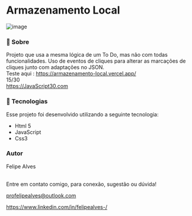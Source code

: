# Armazenamento Local
![image](https://user-images.githubusercontent.com/78622458/175786456-386d2d42-a100-4322-9415-e8698691603f.png)


### 🔖 Sobre
Projeto que usa a mesma lógica de um To Do, mas não com todas funcionalidades. Uso de eventos de cliques para alterar as marcações de cliques junto com adaptações no JSON.
<br/>
Teste aqui : https://armazenamento-local.vercel.app/ <br/>
15/30 <br/>
https://JavaScript30.com 

### 🚀 Tecnologias
Esse projeto foi desenvolvido utilizando a seguinte tecnologia:

+ Html 5
+ JavaScript
+ Css3 <br/>
### Autor
Felipe Alves <br/><br/>


Entre em contato comigo, para conexão, sugestão ou dúvida! <br/>

profelipealves@outlook.com <br/>

https://www.linkedin.com/in/felipealves-/
